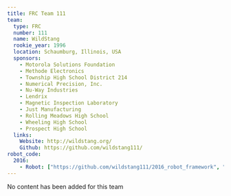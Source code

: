 ```yaml
---
title: FRC Team 111
team:
  type: FRC
  number: 111
  name: WildStang
  rookie_year: 1996
  location: Schaumburg, Illinois, USA
  sponsors:
    - Motorola Solutions Foundation
    - Methode Electronics
    - Township High School District 214
    - Numerical Precision, Inc.
    - Nu-Way Industries
    - Lendrix
    - Magnetic Inspection Laboratory
    - Just Manufacturing
    - Rolling Meadows High School
    - Wheeling High School
    - Prospect High School
  links:
    Website: http://wildstang.org/
    Github: https://github.com/wildstang111/
robot_code:
  2016:
    - Robot: ["https://github.com/wildstang111/2016_robot_framework", "Java"]
---
```

No content has been added for this team
